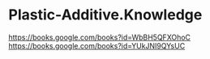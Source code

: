 # Plastic-Additive.Knowledge
https://books.google.com/books?id=WbBH5QFXOhoC https://books.google.com/books?id=YUkJNI9QYsUC
